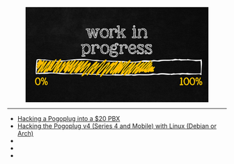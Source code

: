 <!--
Maintainer:   jeffskinnerbox@yahoo.com / www.jeffskinnerbox.me
Version:      0.0.0
-->


<div align="center">
<img src="https://raw.githubusercontent.com/jeffskinnerbox/blog/main/content/images/banners-bkgrds/work-in-progress.jpg" title="These materials require additional work and are not ready for general use." align="center" width=420px height=219px>
</div>


-----



* [Hacking a Pogoplug into a $20 PBX](https://hackaday.com/2014/09/15/hacking-a-pogoplug-into-a-20-pbx/)
* [Hacking the Pogoplug v4 (Series 4 and Mobile) with Linux (Debian or Arch)](http://blog.qnology.com/2014/07/hacking-pogoplug-v4-series-4-and-mobile.html)
* []()
* []()
* []()
